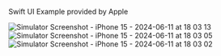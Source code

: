 Swift UI Example provided by Apple 

![Simulator Screenshot - iPhone 15 - 2024-06-11 at 18 03 13](https://github.com/JavierMartinezVergara/SwiftUIExample/assets/14238466/bac90399-ad9a-45ea-a6fa-a6247f34704b)
![Simulator Screenshot - iPhone 15 - 2024-06-11 at 18 03 05](https://github.com/JavierMartinezVergara/SwiftUIExample/assets/14238466/d5051a31-6d74-4381-802c-8f5455041ec7)
![Simulator Screenshot - iPhone 15 - 2024-06-11 at 18 03 02](https://github.com/JavierMartinezVergara/SwiftUIExample/assets/14238466/77f72733-94d5-4636-ba6c-ce7b7856a12b)
